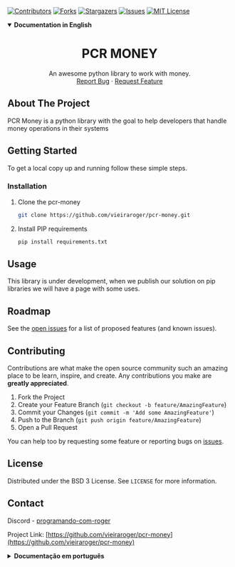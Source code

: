 <!--
<a href="https://github.com/othneildrew/Best-README-Template">
<img src="images/logo.png" alt="Logo" width="80" height="80">
</a>
-->

[![Contributors][contributors-shield]][contributors-url]
[![Forks][forks-shield]][forks-url]
[![Stargazers][stars-shield]][stars-url]
[![Issues][issues-shield]][issues-url]
[![MIT License][license-shield]][license-url]

<details open><summary><strong>Documentation in English</strong></summary>

<h1 align="center">PCR MONEY</h1>


<p align="center">
An awesome python library to work with money.
<br/>
<a href="https://github.com/vieiraroger/pcr-money/issues">Report Bug</a>
·
<a href="https://github.com/vieiraroger/pcr-money/issues">Request Feature</a>
</p>


<!-- ABOUT THE PROJECT -->
## About The Project


PCR Money is a python library with the goal to help developers that handle money operations in their systems


<!-- GETTING STARTED -->
## Getting Started

To get a local copy up and running follow these simple steps.

### Installation

1. Clone the pcr-money
   ```sh
   git clone https://github.com/vieiraroger/pcr-money.git
   ```
2. Install PIP requirements
   ```sh
   pip install requirements.txt
   ```



<!-- USAGE EXAMPLES -->
## Usage

This library is under development, when we publish our solution on pip libraries we will have a page with some uses.



<!-- ROADMAP -->
## Roadmap

See the [open issues](https://github.com/vieiraroger/pcr-money/issues) for a list of proposed features (and known issues).




<!-- CONTRIBUTING -->
## Contributing

Contributions are what make the open source community such an amazing place to be learn, inspire, and create. Any contributions you make are **greatly appreciated**.

1. Fork the Project
2. Create your Feature Branch (`git checkout -b feature/AmazingFeature`)
3. Commit your Changes (`git commit -m 'Add some AmazingFeature'`)
4. Push to the Branch (`git push origin feature/AmazingFeature`)
5. Open a Pull Request

You can help too by requesting some feature or reporting bugs on [issues](https://github.com/vieiraroger/pcr-money/issues).


<!-- LICENSE -->
## License

Distributed under the BSD 3 License. See `LICENSE` for more information.



<!-- CONTACT -->
## Contact

Discord - [programando-com-roger](https://discord.gg/Gexj5pSq58)

Project Link: [https://github.com/vieiraroger/pcr-money](https://github.com/vieiraroger/pcr-money)





[contributors-shield]: https://img.shields.io/github/contributors/vieiraroger/pcr-money.svg?style=for-the-badge
[contributors-url]: https://github.com/vieiraroger/pcr-money/graphs/contributors
[forks-shield]: https://img.shields.io/github/forks/vieiraroger/pcr-money.svg?style=for-the-badge
[forks-url]: https://github.com/vieiraroger/pcr-money/network/members
[stars-shield]: https://img.shields.io/github/stars/vieiraroger/pcr-money.svg?style=for-the-badge
[stars-url]: https://github.com/vieiraroger/pcr-money/stargazers
[issues-shield]: https://img.shields.io/github/issues/vieiraroger/pcr-money.svg?style=for-the-badge
[issues-url]: https://github.com/vieiraroger/pcr-money/issues
[license-shield]: https://img.shields.io/github/license/vieiraroger/pcr-money.svg?style=for-the-badge
[license-url]: https://github.com/vieiraroger/pcr-money/blob/master/LICENSE
</details>


<details><summary><strong>Documentação em português</strong></summary>



<h1 align = "center"> PCR MONEY </h1>


<p align = "center">
Uma biblioteca python incrível para trabalhar com dinheiro.
<br/>
<a href="https://github.com/vieiraroger/pcr-money/issues"> Reportar bug </a>
·
<a href="https://github.com/vieiraroger/pcr-money/issues"> Solicitar recurso </a>
</p>


<!-- SOBRE O PROJETO -->
## Sobre o projeto


PCR Money é uma biblioteca python com o objetivo de ajudar os desenvolvedores que lidam com operações de dinheiro em seus sistemas


<!-- COMEÇANDO -->
## Começando

Para obter uma cópia local instalada e funcionando, siga estas etapas simples.

### Instalação

1. Clone o pcr-money
   ```sh
   git clone https://github.com/vieiraroger/pcr-money.git
   ```
2. Instale os requisitos PIP
   ```sh
   pip install requirements.txt
   ```



<!-- EXEMPLOS DE USO -->
## Uso

Esta biblioteca está em desenvolvimento, quando publicarmos nossa solução nas bibliotecas pip teremos uma página com alguns usos.



<!-- ROADMAP -->
## Roteiro

Consulte as [issues abertas](https://github.com/vieiraroger/pcr-money/issues) para obter uma lista de recursos propostos (e problemas conhecidos).




<!-- CONTRIBUINDO -->
## Contribuindo

As contribuições são o que torna a comunidade de código aberto um lugar incrível para aprender, inspirar e criar. Quaisquer contribuições que você fizer são **muito apreciadas**.

1. Faça um fork do projeto
2. Crie seu Feature Branch (`git checkout -b feature / AmazingFeature`)
3. Faça commit de suas alterações (`git commit -m 'Add some AmazingFeature'`)
4. Envie para o Branch (`git push origin feature / AmazingFeature`)
5. Abra uma solicitação pull

Você também pode ajudar solicitando algum recurso ou relatando bugs em [issues](https://github.com/vieiraroger/pcr-money/issues).


<!-- LICENÇA -->
## Licença

Distribuído sob a licença BSD 3. Veja `LICENÇA` para mais informações.



<!-- CONTATO -->
## Contato

Discord - [programando-com-roger](https://discord.gg/Gexj5pSq58)

Link do projeto: [https://github.com/vieiraroger/pcr-money](https://github.com/vieiraroger/pcr-money)





[contributors-shield]: https://img.shields.io/github/contributors/vieiraroger/pcr-money.svg?style=for-the-badge
[contributors-url]: https://github.com/vieiraroger/pcr-money/graphs/contributors
[forks-shield]: https://img.shields.io/github/forks/vieiraroger/pcr-money.svg?style=for-the-badge
[forks-url]: https://github.com/vieiraroger/pcr-money/network/members
[stars-shield]: https://img.shields.io/github/stars/vieiraroger/pcr-money.svg?style=for-the-badge
[stars-url]: https://github.com/vieiraroger/pcr-money/stargazers
[Issues-shield]: https://img.shields.io/github/issues/vieiraroger/pcr-money.svg?style=for-the-badge
[issue-url]: https://github.com/vieiraroger/pcr-money/issues
[license-shield]: https://img.shields.io/github/license/vieiraroger/pcr-money.svg?style=for-the-badge
[license-url]: https://github.com/vieiraroger/pcr-money/blob/master/LICENSE.txt
</details>
